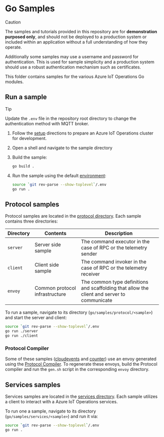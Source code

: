 # Go Samples

> [!CAUTION]
>
> The samples and tutorials provided in this repository are for **demonstration purposed only**, and should not be deployed to a production system or included within an application without a full understanding of how they operate.
>
> Additionally some samples may use a username and password for authentication. This is used for sample simplicity and a production system should use a robust authentication mechanism such as certificates.

This folder contains samples for the various Azure IoT Operations Go modules.

## Run a sample

> [!TIP]
> Update the `.env` file in the repository root directory to change the authentication method with MQTT broker.

1. Follow the [setup](/doc/setup.md) directions to prepare an Azure IoT Operations cluster for development.

1. Open a shell and navigate to the sample directory

1. Build the sample:

    ```bash
    go build .
    ```

1. Run the sample using the default [environment](/.env):

    ```bash
    source `git rev-parse --show-toplevel`/.env
    go run .
    ```

## Protocol samples

Protocol samples are located in the [protocol directory](./protocol). Each sample contains three directories:

| Directory | Contents | Description |
|-|-|-|
| `server` | Server side sample | The command executor in the case of RPC or the telemetry sender |
| `client` | Client side sample | The command invoker in the case of RPC or the telemetry receiver |
| `envoy` | Common protocol infrastructure | The common type definitions  and scaffolding that allow the client and server to communicate |

To run a sample, navigate to its directory (`go/samples/protocol/<sample>`) and start the server and client:

```bash
source `git rev-parse --show-toplevel`/.env
go run ./server
go run ./client
```

### Protocol Compiler

Some of these samples ([cloudevents](protocol/cloudevents) and [counter](protocol/counter)) use an envoy generated using the [Protocol Compiler](/codegen). To regenerate these envoys, build the Protocol compiler and run the `gen.sh` script in the corresponding `envoy` directory.

## Services samples

Services samples are located in the [services directory](./services). Each sample utilizes a client to interact with a Azure IoT Operations services.

To run one a sample, navigate to its directory (`go/samples/services/<sample>`) and run it via:

```bash
source `git rev-parse --show-toplevel`/.env
go run .
```
